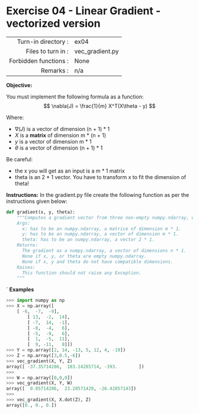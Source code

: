 # Exercise 04 - Linear Gradient - vectorized version

|                         |                    |
| -----------------------:| ------------------ |
|   Turn-in directory :   |  ex04              |
|   Files to turn in :    |  vec_gradient.py   |
|   Forbidden functions : |  None              |
|   Remarks :             |  n/a               |

**Objective:**

You must implement the following formula as a function:    
$$
\nabla(J) = \frac{1}{m} X^T(X\theta - y)
$$  

Where:  
- $\nabla(J)$ is a vector of dimension (n + 1) * 1
- $X$ is a **matrix** of dimension m * (n + 1) 
- $y$ is a vector of dimension m * 1
- $\theta$ is a vector of dimension (n + 1) * 1 
  
Be careful: 
- the x you will get as an input is a m * 1 matrix 
- theta is an 2 * 1 vector. 
You have to transform x to fit the dimension of theta!

**Instructions:**
In the gradient.py file create the following function as per the instructions given below:
```python
def gradient(x, y, theta):
    """Computes a gradient vector from three non-empty numpy.ndarray, without any for-loop. The three arrays must have the compatible dimensions.
    Args:
      x: has to be an numpy.ndarray, a matrice of dimension m * 1.
      y: has to be an numpy.ndarray, a vector of dimension m * 1.
      theta: has to be an numpy.ndarray, a vector 2 * 1.
    Returns:
      The gradient as a numpy.ndarray, a vector of dimensions n * 1.
      None if x, y, or theta are empty numpy.ndarray.
      None if x, y and theta do not have compatible dimensions.
    Raises:
      This function should not raise any Exception.
    """
```
`
**Examples** 
```python
>>> import numpy as np
>>> X = np.array([
	[ -6,  -7,  -9],
        [ 13,  -2,  14],
        [ -7,  14,  -1],
        [ -8,  -4,   6],
        [ -5,  -9,   6],
        [  1,  -5,  11],
        [  9, -11,   8]])
>>> Y = np.array([2, 14, -13, 5, 12, 4, -19])
>>> Z = np.array([3,0.5,-6])
>>> vec_gradient(X, Y, Z)
array([ -37.35714286,  183.14285714, -393.        ])
>>>
>>> W = np.array([0,0,0])
>>> vec_gradient(X, Y, W)
array([  0.85714286,  23.28571429, -26.42857143])
>>>
>>> vec_gradient(X, X.dot(Z), Z)
array([0., 0., 0.])
```